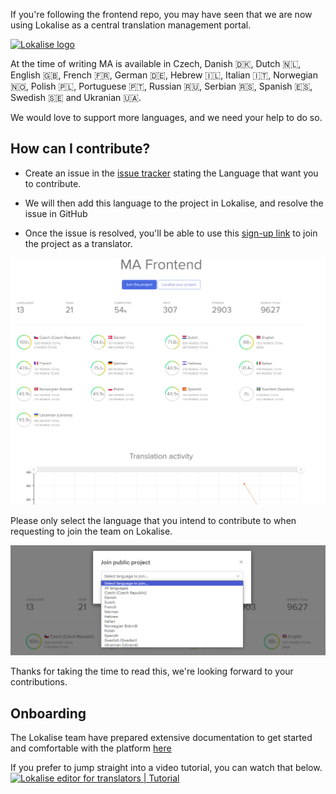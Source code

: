 If you're following the frontend repo, you may have seen that we are now using Lokalise as a central translation management portal.

[<img src="https://github.com/lokalise/i18n-ally/raw/screenshots/lokalise-logo.png?raw=true" alt="Lokalise logo" width="275px">](https://lokalise.com)

At the time of writing MA is available in Czech, Danish 🇩🇰, Dutch 🇳🇱, English 🇬🇧, French 🇫🇷, German 🇩🇪, Hebrew 🇮🇱, Italian 🇮🇹, Norwegian 🇳🇴, Polish 🇵🇱, Portuguese 🇵🇹, Russian 🇷🇺, Serbian 🇷🇸, Spanish 🇪🇸, Swedish 🇸🇪 and Ukranian 🇺🇦.

We would love to support more languages, and we need your help to do so.

## How can I contribute?

- Create an issue in the [issue tracker](https://github.com/music-assistant/hass-music-assistant/issues) stating the Language that want you to contribute.

- We will then add this language to the project in Lokalise, and resolve the issue in GitHub

- Once the issue is resolved, you'll be able to use this [sign-up link](https://app.lokalise.com/public/321419046440c0f2bba414.05634832/) to join the project as a translator.

![image](../assets/screenshots/lokalise-stats.png)

Please only select the language that you intend to contribute to when requesting to join the team on Lokalise.

![image](../assets/screenshots/lokalise-select-language.png)

Thanks for taking the time to read this, we're looking forward to your contributions.

## Onboarding

The Lokalise team have prepared extensive documentation to get started and comfortable with the platform [here](https://docs.lokalise.com/en/articles/2967175-onboarding-guide-for-translators)

If you prefer to jump straight into a video tutorial, you can watch that below.
[![Lokalise editor for translators | Tutorial](https://img.youtube.com/vi/ZxhXvnkcLQ4/0.jpg)](https://www.youtube.com/watch?v=ZxhXvnkcLQ4)
